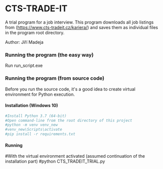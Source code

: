 # CTS-TRADE-IT
A trial program for a job interview.
This program downloads all job listings from (https://www.cts-tradeit.cz/kariera/) and saves them as individual files in the program root directory.

Author: Jiří Madeja

### Running the program (the easy way)
Run run_script.exe

### Running the program (from source code)
Before you run the source code, it's a good idea to create virtual environment for Python execution.


#### Installation (Windows 10)
```bash
#Install Python 3.7 (64-bit)
#Open command-line from the root directory of this project
#python -m venv venv_new
#venv_new\Scripts\activate
#pip install -r requirements.txt
```
#### Running
#With the virtual environment activated (assumed continuation of the installation part)
#python CTS_TRADEIT_TRIAL.py